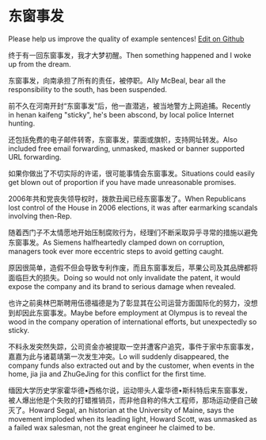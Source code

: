 # 东窗事发

Please help us improve the quality of example sentences! [Edit on Github](https://github.com/jiyushe/jiyu-example-sentence-source/blob/main/chinese/dongchuangshifa.md)

<p><span class="chinese">终于有一回东窗事发，我才大梦初醒。</span><span class="english">Then something happened and I woke up from the dream.</span></p>

<p><span class="chinese">东窗事发，向南承担了所有的责任，被停职。</span><span class="english">Ally McBeal, bear all the responsibility to the south, has been suspended.</span></p>

<p><span class="chinese">前不久在河南开封“东窗事发”后，他一直潜逃，被当地警方上网追捕。</span><span class="english">Recently in henan kaifeng "sticky", he's been abscond, by local police Internet hunting.</span></p>

<p><span class="chinese">还包括免费的电子邮件转寄，东窗事发，蒙面或旗帜，支持网址转发。</span><span class="english">Also included free email forwarding, unmasked, masked or banner supported URL forwarding.</span></p>

<p><span class="chinese">如果你做出了不切实际的许诺，很可能事情会东窗事发。</span><span class="english">Situations could easily get blown out of proportion if you have made unreasonable promises.</span></p>

<p><span class="chinese">2006年共和党丧失领导权时，拨款丑闻已经东窗事发了。</span><span class="english">When Republicans lost control of the House in 2006 elections, it was after earmarking scandals involving then-Rep.</span></p>

<p><span class="chinese">随着西门子不太情愿地开始压制腐败行为，经理们不断采取异乎寻常的措施以避免东窗事发。</span><span class="english">As Siemens halfheartedly clamped down on corruption, managers took ever more eccentric steps to avoid getting caught.</span></p>

<p><span class="chinese">原因很简单，造假不但会导致专利作废，而且东窗事发后，苹果公司及其品牌都将面临巨大的损失。</span><span class="english">Doing so would not only invalidate the patent, it would expose the company and its brand to serious damage when revealed.</span></p>

<p><span class="chinese">也许之前奥林巴斯聘用伍德福德是为了彰显其在公司运营方面国际化的努力，没想到却因此东窗事发。</span><span class="english">Maybe before employment at Olympus is to reveal the wood in the company operation of international efforts, but unexpectedly so sticky.</span></p>

<p><span class="chinese">不料永发突然失踪，公司资金亦被提取一空并遭客户追究，事件于家中东窗事发，嘉嘉为此与诸葛靖第一次发生冲突。</span><span class="english">Lo will suddenly disappeared, the company funds also extracted out and by the customer, when events in the home, jia jia and ZhuGeJing for this conflict for the first time.</span></p>

<p><span class="chinese">缅因大学历史学家霍华德•西格尔说，运动带头人霍华德•斯科特后来东窗事发，被人爆出他是个失败的打蜡推销员，而非他自称的伟大工程师，那场运动便自己破灭了。</span><span class="english">Howard Segal, an historian at the University of Maine, says the movement imploded when its leading light, Howard Scott, was unmasked as a failed wax salesman, not the great engineer he claimed to be.</span></p>

